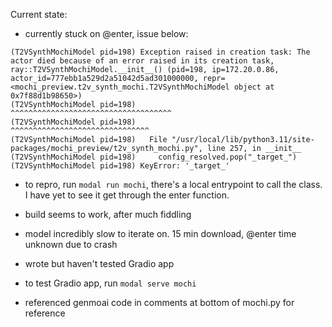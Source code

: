 Current state:
- currently stuck on @enter, issue below:
```
(T2VSynthMochiModel pid=198) Exception raised in creation task: The actor died because of an error raised in its creation task, ray::T2VSynthMochiModel.__init__() (pid=198, ip=172.20.0.86, actor_id=777ebb1a529d2a51042d5ad301000000, repr=<mochi_preview.t2v_synth_mochi.T2VSynthMochiModel object at 0x7f88d1b98650>)
(T2VSynthMochiModel pid=198)            ^^^^^^^^^^^^^^^^^^^^^^^^^^^^^^^^^^^^
(T2VSynthMochiModel pid=198)            ^^^^^^^^^^^^^^^^^^^^^^^^^^^^^^^
(T2VSynthMochiModel pid=198)   File "/usr/local/lib/python3.11/site-packages/mochi_preview/t2v_synth_mochi.py", line 257, in __init__
(T2VSynthMochiModel pid=198)     config_resolved.pop("_target_")
(T2VSynthMochiModel pid=198) KeyError: '_target_'
```
- to repro, run `modal run mochi`, there's a local entrypoint to call the class. I have yet to see it get through the enter function.

- build seems to work, after much fiddling
- model incredibly slow to iterate on. 15 min download, @enter time unknown due to crash
- wrote but haven't tested Gradio app
- to test Gradio app, run `modal serve mochi`
- referenced genmoai code in comments at bottom of mochi.py for reference